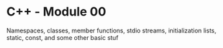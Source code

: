 # C++ - Module 00

Namespaces, classes, member functions, stdio streams,
initialization lists, static, const, and some other basic
stuf
